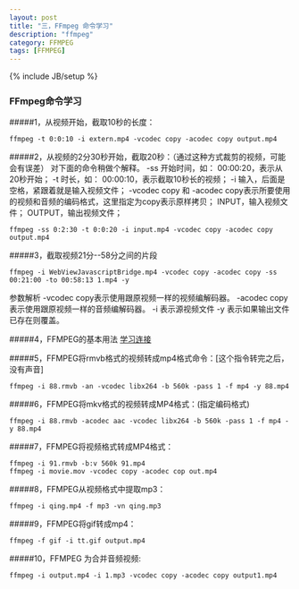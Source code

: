 ```yaml
---
layout: post
title: "三，FFmpeg 命令学习"
description: "ffmpeg"
category: FFMPEG
tags: [FFMPEG]
---
```

{% include JB/setup %}

### FFmpeg命令学习

#####1，从视频开始，截取10秒的长度：

```
ffmpeg -t 0:0:10 -i extern.mp4 -vcodec copy -acodec copy output.mp4
```

#####2，从视频的2分30秒开始，截取20秒：（通过这种方式裁剪的视频，可能会有误差）
对下面的命令稍做个解释。
-ss 开始时间，如： 00:00:20，表示从20秒开始； -t 时长，如： 00:00:10，表示截取10秒长的视频； -i 输入，后面是空格，紧跟着就是输入视频文件； -vcodec copy 和 -acodec copy表示所要使用的视频和音频的编码格式，这里指定为copy表示原样拷贝； INPUT，输入视频文件； OUTPUT，输出视频文件；

```
ffmpeg -ss 0:2:30 -t 0:0:20 -i input.mp4 -vcodec copy -acodec copy output.mp4
```

#####3，截取视频21分--58分之间的片段

```
ffmpeg -i WebViewJavascriptBridge.mp4 -vcodec copy -acodec copy -ss 00:21:00 -to 00:58:13 1.mp4 -y
```
参数解析 -vcodec copy表示使用跟原视频一样的视频编解码器。
-acodec copy表示使用跟原视频一样的音频编解码器。
-i 表示源视频文件
-y 表示如果输出文件已存在则覆盖。


#####4，FFMPEG的基本用法
[学习连接](http://www.cnblogs.com/wainiwann/p/4031129.html)

#####5，FFMPEG将rmvb格式的视频转成mp4格式命令：[这个指令转完之后，没有声音]

```
ffmpeg -i 88.rmvb -an -vcodec libx264 -b 560k -pass 1 -f mp4 -y 88.mp4
```

#####6，FFMPEG将mkv格式的视频转成MP4格式：(指定编码格式)

```
ffmpeg -i 88.rmvb -acodec aac -vcodec libx264 -b 560k -pass 1 -f mp4 -y 88.mp4
```

#####7，FFMPEG将视频格式转成MP4格式：

```
ffmpeg -i 91.rmvb -b:v 560k 91.mp4
ffmpeg -i movie.mov -vcodec copy -acodec cop out.mp4
```

#####8，FFMPEG从视频格式中提取mp3：

```
ffmpeg -i qing.mp4 -f mp3 -vn qing.mp3
```

#####9，FFMPEG将gif转成mp4：  

```
ffmpeg -f gif -i tt.gif output.mp4
```

#####10，FFMPEG 为合并音频视频:

```
ffmpeg -i output.mp4 -i 1.mp3 -vcodec copy -acodec copy output1.mp4
```  
